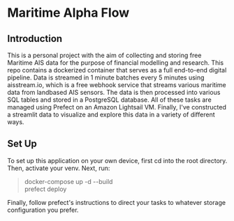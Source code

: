 # Maritime Alpha Flow

## Introduction

This is a personal project with the aim of collecting and storing free Maritime AIS data for the purpose of financial modelling and research. This repo contains a dockerized container that serves as a full end-to-end digital pipeline. Data is streamed in 1 minute batches every 5 minutes using aisstream.io, which is a free webhook service that streams various maritime data from landbased AIS sensors. The data is then processed into various SQL tables and stored in a PostgreSQL database. All of these tasks are managed using Prefect on an Amazon Lightsail VM. Finally, I've constructed a streamlit data to visualize and explore this data in a variety of different ways.

## Set Up

To set up this application on your own device, first cd into the root directory. Then, activate your venv. Next, run:
>docker-compose up -d --build \
>prefect deploy

Finally, follow prefect's instructions to direct your tasks to whatever storage configuration you prefer.

##

